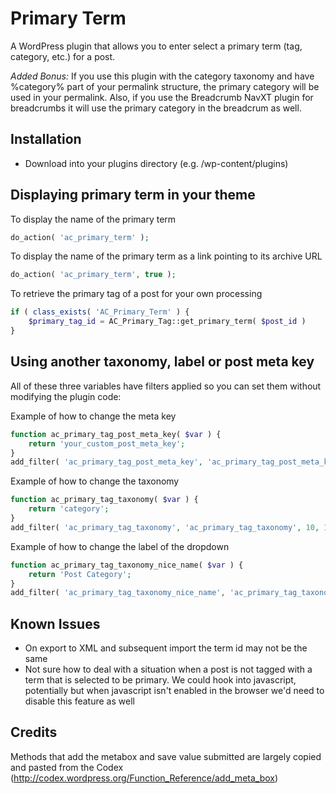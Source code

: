 Primary Term
=================

A WordPress plugin that allows you to enter select a primary term (tag, category, etc.) for a post.

_Added Bonus:_ If you use this plugin with the category taxonomy and have %category% part of your permalink structure, the primary category will be used in your permalink. Also, if you use the Breadcrumb NavXT plugin for breadcrumbs it will use the primary category in the breadcrum as well.

## Installation

* Download into your plugins directory (e.g. /wp-content/plugins)

## Displaying primary term in your theme

To display the name of the primary term

```php
do_action( 'ac_primary_term' );
```

To display the name of the primary term as a link pointing to its archive URL

```php
do_action( 'ac_primary_term', true );
```

To retrieve the primary tag of a post for your own processing

```php
if ( class_exists( 'AC_Primary_Term' ) {
	$primary_tag_id = AC_Primary_Tag::get_primary_term( $post_id )
}
```

## Using another taxonomy, label or post meta key

All of these three variables have filters applied so you can set them without modifying the plugin code:

Example of how to change the meta key

```php
function ac_primary_tag_post_meta_key( $var ) {
	return 'your_custom_post_meta_key';
}
add_filter( 'ac_primary_tag_post_meta_key', 'ac_primary_tag_post_meta_key', 10, 1 );
```

Example of how to change the taxonomy

```php
function ac_primary_tag_taxonomy( $var ) {
	return 'category';
}
add_filter( 'ac_primary_tag_taxonomy', 'ac_primary_tag_taxonomy', 10, 1 );
```

Example of how to change the label of the dropdown

```php
function ac_primary_tag_taxonomy_nice_name( $var ) {
	return 'Post Category';
}
add_filter( 'ac_primary_tag_taxonomy_nice_name', 'ac_primary_tag_taxonomy_nice_name', 10, 1 );
```

## Known Issues

* On export to XML and subsequent import the term id may not be the same
* Not sure how to deal with a situation when a post is not tagged with a term that is selected to be primary. 
We could hook into javascript, potentially but when javascript isn't enabled in the browser we'd need to 
disable this feature as well

## Credits

Methods that add the metabox and save value submitted are largely copied and pasted from the Codex (http://codex.wordpress.org/Function_Reference/add_meta_box)
